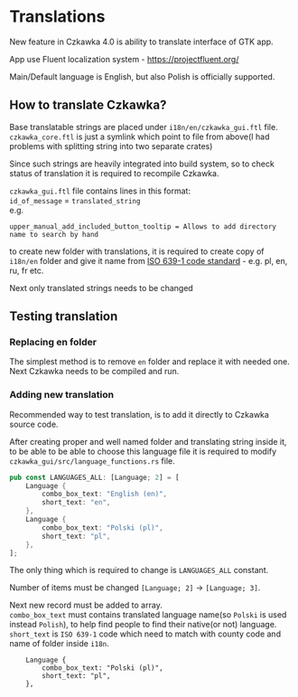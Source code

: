 # Translations

New feature in Czkawka 4.0 is ability to translate interface of GTK app.

App use Fluent localization system - https://projectfluent.org/

Main/Default language is English, but also Polish is officially supported.

## How to translate Czkawka?

Base translatable strings are placed under `i18n/en/czkawka_gui.ftl` file.  
`czkawka_core.ftl` is just a symlink which point to file from above(I had problems with splitting string into two separate crates)

Since such strings are heavily integrated into build system, so to check status of translation it is required to recompile Czkawka.

`czkawka_gui.ftl` file contains lines in this format:  
`id_of_message` = `translated_string`  
e.g.  
```
upper_manual_add_included_button_tooltip = Allows to add directory name to search by hand
```

to create new folder with translations, it is required to create copy of `i18n/en` folder and give it name from [ISO 639-1 code standard](https://www.loc.gov/standards/iso639-2/php/code_list.php) - e.g. pl, en, ru, fr etc. 

Next only translated strings needs to be changed

## Testing translation
### Replacing en folder
The simplest method is to remove `en` folder and replace it with needed one.  
Next Czkawka needs to be compiled and run.  

### Adding new translation
Recommended way to test translation, is to add it directly to Czkawka source code.

After creating proper and well named folder and translating string inside it, to be able to be able to choose this language file it is required to modify `czkawka_gui/src/language_functions.rs` file.

```rust
pub const LANGUAGES_ALL: [Language; 2] = [
    Language {
        combo_box_text: "English (en)",
        short_text: "en",
    },
    Language {
        combo_box_text: "Polski (pl)",
        short_text: "pl",
    },
];
```

The only thing which is required to change is `LANGUAGES_ALL` constant.

Number of items must be changed `[Language; 2]` -> `[Language; 3]`.

Next new record must be added to array.  
`combo_box_text` must contains translated language name(so `Polski` is used instead `Polish`), to help find people to find their native(or not) language.  
`short_text` is `ISO 639-1` code which need to match with county code and name of folder inside `i18n`.
```
    Language {
        combo_box_text: "Polski (pl)",
        short_text: "pl",
    },
```





